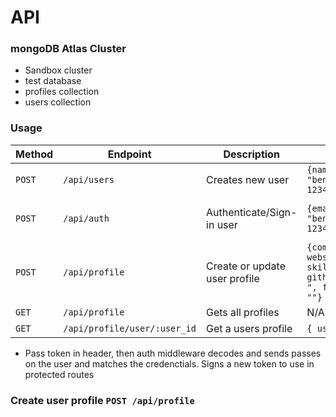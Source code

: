 # API

### mongoDB Atlas Cluster

- Sandbox cluster
- test database
- profiles collection
- users collection

### Usage

| Method | Endpoint                     | Description                   | Body/Params                                                                                                                            | Request Headers                                                                        | Sample Response                                 |
| ------ | ---------------------------- | ----------------------------- | -------------------------------------------------------------------------------------------------------------------------------------- | -------------------------------------------------------------------------------------- | ----------------------------------------------- |
| `POST` | `/api/users`                 | Creates new user              | `{name: "Ben Gee",email: "bengee@gmail.com",password: 123456}`                                                                         | N/A                                                                                    | `{token: "995fbba524b378b7e5cf7e076168ffd0?s"}` |
| `POST` | `/api/auth`                  | Authenticate/Sign-in user     | `{email: "bengee@gmail.com",password: 123456}`                                                                                         | `{Content-Type: "application/json, x-auth-token: "995fbba524b378b7e5cf7e076168ffd0" }` | `{token: "995fbba524b378b7e5cf7e076168ffd0?s"}` |
| `POST` | `/api/profile`               | Create or update user profile | `{company: "", status: "", website: "", location: "", skills: "", bio: "", githubusername: "", twitter: ", facebook: "", youtube: ""}` | `{Content-Type: "application/json, x-auth-token: "995fbba524b378b7e5cf7e076168ffd0" }` | `{token: "995fbba524b378b7e5cf7e076168ffd0?s"}` |
| `GET`  | `/api/profile`               | Gets all profiles             | N/A                                                                                                                                    | N/A                                                                                    | `[{...}, {...}]`                                |
| `GET`  | `/api/profile/user/:user_id` | Get a users profile           | `{ user: req.params.user_id }`                                                                                                         | N/A                                                                                    | `[{...}]`                                       |

- Pass token in header, then auth middleware decodes and sends passes on the user and matches the credenctials. Signs a new token to use in protected routes

### Create user profile `POST /api/profile`
